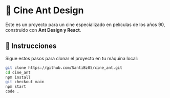 # 🎥 Cine Ant Design

Este es un proyecto para un cine especializado en películas de los años 90, construido con **Ant Design y React**.

## 🚀 Instrucciones

Sigue estos pasos para clonar el proyecto en tu máquina local:

```bash
git clone https://github.com/SantiBz05/cine_ant.git
cd cine_ant
npm install
git checkout main
npm start
code .
